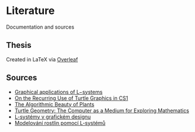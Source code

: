 # Literature
Documentation and sources

## Thesis
Created in LaTeX via [Overleaf](https://www.overleaf.com/read/sxrfdhvxptck)

## Sources
- [Graphical applications of L−systems](http://algorithmicbotany.org/papers/graphical.gi86.pdf)
- [On the Recurring Use of Turtle Graphics in CS1](https://cs.au.dk/~mec/publications/conference/02--ace2000.pdf)
- [The Algorithmic Beauty of Plants](http://algorithmicbotany.org/papers/abop/abop.pdf)
- [Turtle Geometry: The Computer as a Medium for Exploring Mathematics](https://handandmachine.cs.unm.edu/classes/Computational_Fabrication_Spring2021/readings/turtle-geometry.pdf)
- [L-systémy v grafickém designu](https://is.muni.cz/th/raza4/diplomova_prace.pdf)
- [Modelování rostlin pomocí L-systémů](https://dcgi.fel.cvut.cz/home/sloup/pages/theses/DusekMartin2006.pdf)
